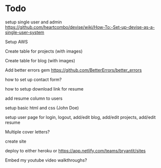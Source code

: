 # Todo

setup single user and admin
https://github.com/heartcombo/devise/wiki/How-To:-Set-up-devise-as-a-single-user-system

Setup AWS

Create table for projects (with images)

Create table for blog (with images)

Add better errors gem
https://github.com/BetterErrors/better_errors

how to set up contact form?

how to setup download link for resume

add resume column to users

setup basic html and css (John Doe)

setup user page for login, logout, add/edit blog, add/edit projects, add/edit resume

Multiple cover letters?

create site

deploy to either heroku or https://app.netlify.com/teams/bryantit/sites

Embed my youtube video walkthroughs?
